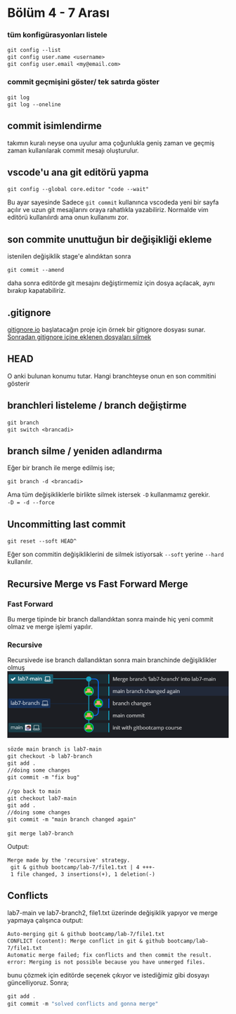 # Bölüm 4 - 7 Arası

### tüm konfigürasyonları listele

```
git config --list
git config user.name <username>
git config user.email <my@email.com>
```

### commit geçmişini göster/ tek satırda göster

```
git log
git log --oneline
```

## commit isimlendirme
takımın kuralı neyse ona uyulur ama çoğunlukla geniş zaman ve geçmiş zaman kullanılarak commit mesajı oluşturulur.

## vscode'u ana git editörü yapma
```
git config --global core.editor "code --wait"
```
Bu ayar sayesinde Sadece `git commit` kullanınca vscodeda yeni bir sayfa açılır ve uzun git mesajlarını oraya rahatlıkla yazabiliriz. Normalde vim editörü kullanılırdı ama onun kullanımı zor.

## son commite unuttuğun bir değişikliği ekleme
istenilen değişiklik stage'e alındıktan sonra
```
git commit --amend
```
daha sonra editörde git mesajını değiştirmemiz için dosya açılacak, aynı bırakıp kapatabiliriz.

## .gitignore
[gitignore.io](https://gitignore.io) başlatacağın proje için örnek bir gitignore dosyası sunar.
[Sonradan gitignore içine eklenen dosyaları silmek](https://medium.com/i%CC%87yi-programlama/sonradan-gitignore-i%CC%87%C3%A7ine-eklenen-dosyalar%C4%B1-gitten-silmek-b038ee37f547)

## HEAD
O anki bulunan konumu tutar. Hangi branchteyse onun en son commitini gösterir

## branchleri listeleme / branch değiştirme
```
git branch
git switch <brancadi>
```
## branch silme / yeniden adlandırma
Eğer bir branch ile merge edilmiş ise;
```
git branch -d <brancadi>
```
Ama tüm değişikliklerle birlikte silmek istersek `-D` kullanmamız gerekir.<br> 
`-D = -d --force`

## Uncommitting last commit
```
git reset --soft HEAD^
```
Eğer son commitin değişikliklerini de silmek istiyorsak `--soft` yerine `--hard` kullanılır.

## Recursive Merge vs Fast Forward Merge
### Fast Forward
Bu merge tipinde bir branch dallandıktan sonra mainde hiç yeni commit olmaz ve merge işlemi yapılır.
### Recursive
Recursivede ise branch dallandıktan sonra main branchinde değişiklikler olmuş
![tree](/assets/lab7-merge.png "git tree after merge")
```
sözde main branch is lab7-main
git checkout -b lab7-branch
git add .
//doing some changes
git commit -m "fix bug"

//go back to main
git checkout lab7-main
git add .
//doing some changes
git commit -m "main branch changed again"

git merge lab7-branch
```
Output:
```
Merge made by the 'recursive' strategy.
 git & github bootcamp/lab-7/file1.txt | 4 +++-
 1 file changed, 3 insertions(+), 1 deletion(-)
```
## Conflicts
lab7-main ve lab7-branch2, file1.txt üzerinde değişiklik yapıyor ve merge yapmaya çalışınca output:

    Auto-merging git & github bootcamp/lab-7/file1.txt
    CONFLICT (content): Merge conflict in git & github bootcamp/lab-7/file1.txt
    Automatic merge failed; fix conflicts and then commit the result.
    error: Merging is not possible because you have unmerged files.
bunu çözmek için editörde seçenek çıkıyor ve istediğimiz gibi dosyayı güncelliyoruz. Sonra;

```js
git add .
git commit -m "solved conflicts and gonna merge"
```
    











